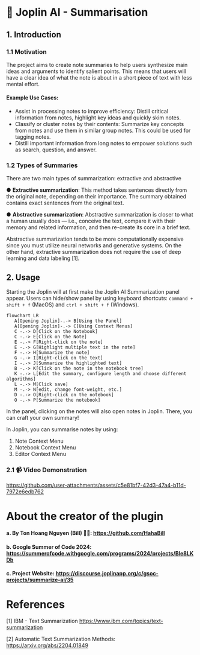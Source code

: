 # 🤖 Joplin AI - Summarisation

## 1. Introduction

### 1.1 Motivation

The project aims to create note summaries to help users synthesize main ideas and arguments to identify salient points. This means that users will have a clear idea of what the note is about in a short piece of text with less mental effort.

#### Example Use Cases:

- Assist in processing notes to improve efficiency: Distill critical information from
  notes, highlight key ideas and quickly skim notes.
- Classify or cluster notes by their contents: Summarize key concepts from notes
  and use them in similar group notes. This could be used for tagging notes.
- Distill important information from long notes to empower solutions such as
  search, question, and answer.

### 1.2 Types of Summaries

There are two main types of summarization: extractive and abstractive

● **Extractive summarization**: This method takes sentences directly from the original
note, depending on their importance. The summary obtained contains exact
sentences from the original text.

● **Abstractive summarization**: Abstractive summarization is closer to what a human
usually does — i.e., conceive the text, compare it with their memory and related
information, and then re-create its core in a brief text.

Abstractive summarization tends to be more computationally expensive since you must utilize neural networks and generative systems. On the other hand, extractive summarization does not require the use of deep learning and data labeling [1].

## 2. Usage

Starting the Joplin will at first make the Joplin AI Summarization panel appear. Users can hide/show panel by using keyboard shortcuts: `command + shift + f` (MacOS)
and `ctrl + shift + f` (Windows).

```mermaid
flowchart LR
   A[Opening Joplin]-.-> B[Using the Panel]
   A[Opening Joplin]-.-> C[Using Context Menus]
   C -.-> D[Click on the Notebook]
   C -.-> E[Click on the Note]
   E -.-> F[Right-click on the note]
   E -.-> G[Highlight multiple text in the note]
   F -.-> H[Summarize the note]
   G -.-> I[Right-click on the text]
   I -.-> J[Summarize the highlighted text]
   B -.-> K[Click on the note in the notebook tree]
   K -.-> L[Edit the summary, configure length and choose different algorithms]
   L -.-> M[Click save]
   M -.-> N[edit, change font-weight, etc.]
   D -.-> O[Right-click on the notebook]
   O -.-> P[Summarize the notebook]
```

In the panel, clicking on the notes will also open notes in Joplin. There, you can craft your own summary! 

In Joplin, you can summarise notes by using:

1. Note Context Menu
2. Notebook Context Menu
3. Editor Context Menu


### 2.1 📹 Video Demonstration

https://github.com/user-attachments/assets/c5e81bf7-42d3-47a4-b11d-7972e6edb762



# About the creator of the plugin

#### a. By Ton Hoang Nguyen (Bill) 🧑‍💻: https://github.com/HahaBill

#### b. Google Summer of Code 2024: https://summerofcode.withgoogle.com/programs/2024/projects/Ble8LKDb

#### c. Project Website: https://discourse.joplinapp.org/c/gsoc-projects/summarize-ai/35


# References

[1] IBM - Text Summarization https://www.ibm.com/topics/text-summarization

[2] Automatic Text Summarization Methods: https://arxiv.org/abs/2204.01849
